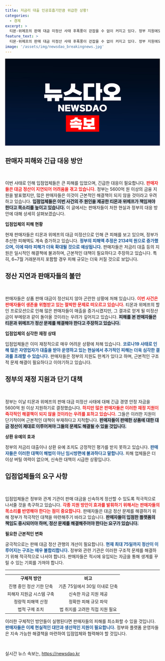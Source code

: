 ```yaml
---
title: 저금리 대출 인공호흡기만큼 위급한 상황!
categories:
  - 경제
excerpt: >
  티몬·위메프의 판매 대금 미정산 사태 후폭풍이 걷잡을 수 없이 커지고 있다. 정부 지원에도 피해 입점업체들은 정산 지연으로 막대한 피해를 호소하며, 근본적인 대책 마련을 촉구하고 있다. 과연 이 위기를 넘길 수 있을까?
feature_text: >
  티몬·위메프의 판매 대금 미정산 사태 후폭풍이 걷잡을 수 없이 커지고 있다. 정부 지원에도 피해 입점업체들은 정산 지연으로 막대한 피해를 호소하며, 근본적인 대책 마련을 촉구하고 있다. 과연 이 위기를 넘길 수 있을까?
image: '/assets/img/newsdao_breakingnews.jpg'
---
```


<p><img src="/assets/img/newsdao_breakingnews.jpg" alt="bookingtag 속보" /></p>

<h2 data-ke-size="size26">판매자 피해와 긴급 대응 방안</h2>

<p data-ke-size="size16">&nbsp;</p>

<p>이번 사태로 인해 입점업체들은 큰 피해를 입었으며, 긴급한 대응이 필요합니다. <b><span style="color: #ee2323;">판매자들은 대금 정산이 지연되어 어려움을 겪고 있습니다.</span></b> 정부는 5600억 원 이상의 금융 지원을 발표했지만, 많은 판매자들은 이것이 근본적인 해결책이 되지 않을 것이라고 우려하고 있습니다. <b><span style="background-color: #21538527;">입점업체들은 이번 사건의 주 원인을 제공한 티몬과 위메프가 책임져야 한다고 목소리를 높이고 있습니다.</span></b> 이 글에서는 판매자들이 처한 현실과 정부의 대응 방안에 대해 상세히 살펴보겠습니다.</p>

<p><b>입점업체의 피해 현황</b></p>

<p>현재 판매자들은 티몬과 위메프의 대금 미정산으로 인해 큰 피해를 보고 있으며, 정부가 추산한 피해액도 계속 증가하고 있습니다. <b><span style="color: #1a5490;">정부의 피해액 추정은 2134억 원으로 증가했으며, 이에 따라 피해가 더욱 확대될 것으로 예상됩니다.</span></b> 판매자들은 저금리 대출 등의 지원은 일시적인 해결책에 불과하며, 근본적인 대책이 필요하다고 주장하고 있습니다. 특히, 6~7월 거래분까지 포함할 경우 피해 규모는 더욱 커질 것으로 보입니다. </p>

<h2 data-ke-size="size26">정산 지연과 판매자들의 불만</h2>

<p data-ke-size="size16">&nbsp;</p>

<p>판매자들은 상품 판매 대금이 정산되지 않아 곤란한 상황에 처해 있습니다. <b><span style="color: #ee2323;">이번 사건은 판매자들이 생존을 위협받고 있는 절박한 문제로 떠오르고 있습니다.</span></b> 티몬과 위메프의 할인 프로모션으로 인해 많은 판매자들이 매출을 증가시켰지만, 그 결과로 얻게 될 미정산금이 부메랑과 같이 돌아올 것이라는 우려가 깊어지고 있습니다. <b><span style="background-color: #21538527;">피해를 본 판매자들은 티몬과 위메프가 정산 문제를 해결해야 한다고 주장하고 있습니다.</span></b></p>

<p><b>입점업체의 심각한 재정 상태</b></p>

<p>입점업체들은 이미 재정적으로 매우 어려운 상황에 처해 있습니다. <b><span style="color: #1a5490;">코로나19 사태로 인해 많은 자영업자가 대출을 받아 운영하고 있는 현실에서 추가적인 피해는 더욱 심각한 결과를 초래할 수 있습니다.</span></b> 판매자들은 정부의 지원도 한계가 있다고 하며, 근본적인 구조적 문제 해결이 필요하다고 이야기하고 있습니다.</p>

<h2 data-ke-size="size26">정부의 재정 지원과 단기 대책</h2>

<p data-ke-size="size16">&nbsp;</p>

<p>정부는 이날 티몬과 위메프의 판매 대금 미정산 사태에 대해 긴급 경영 안정 자금을 5600억 원 이상 지원하기로 결정했습니다. <b><span style="color: #ee2323;">하지만 많은 판매자들은 이러한 재정 지원이 즉각적인 해결책이 되지 않을 것이라는 우려를 표하고 있습니다.</span></b> 그들은 이러한 지원이 단기적이며 근본적인 대책이 부재하다고 지적합니다. <b><span style="background-color: #21538527;">판매자들이 판매한 상품에 대한 대금 정산이 제대로 이루어져야 그들의 문제도 해결될 수 있을 것입니다.</span></b></p>

<p><b>상환 유예의 효과</b></p>

<p>정부의 저금리 대출이나 상환 유예 조치도 긍정적인 평가를 받지 못하고 있습니다. <b><span style="color: #1a5490;">판매자들은 이러한 대책이 해법이 아닌 임시방편에 불과하다고 말합니다.</span></b> 피해 업체들은 더 이상 버틸 여력이 없으며, 신속한 대책이 시급한 상황입니다. </p>

<h2 data-ke-size="size26">입점업체들의 요구 사항</h2>

<p data-ke-size="size16">&nbsp;</p>

<p>입점업체들은 정부와 관계 기관이 판매 대금을 신속하게 정산할 수 있도록 적극적으로 나서줄 것을 촉구하고 있습니다. <b><span style="color: #ee2323;">각종 지원 방안이 효과를 발휘하기 위해서는 판매자들의 목소리를 반영해야 한다는 점이 중요합니다.</span></b> 판매자들은 대금 정산 문제를 해결하기 위해 정부가 적극적인 대책을 마련해주기 바라고 있습니다. <b><span style="background-color: #21538527;">판매자들이 입점한 플랫폼의 책임도 중시되어야 하며, 정산 문제를 해결해주어야 한다는 요구가 있습니다.</span></b></p>

<p><b>필요한 근본적인 변화</b></p>

<p>궁극적으로는 판매 대금 정산 관행의 개선이 필요합니다. <b><span style="color: #1a5490;">현재 최대 75일까지 정산이 이루어지는 구조는 매우 불합리합니다.</span></b> 정부와 관련 기관은 이러한 구조적 문제를 해결하기 위해 적극적으로 나서야 합니다. 판매자들은 적시에 유입되는 자금을 통해 생계를 꾸릴 수 있는 기회를 가져야 합니다.</p>

<hr>

<table style="width: 100%; border-collapse: collapse;">
<tr>
<td style="text-align: center; height: 17px;"><b>구체적 방안</b></td>
<td style="text-align: center; height: 17px;"><b>비고</b></td>
</tr>
<tr>
<td style="text-align: center; height: 17px;">진행 중인 정산 기한 단축</td>
<td style="text-align: center; height: 17px;">기존 75일에서 30일 이내로 단축</td>
</tr>
<tr>
<td style="text-align: center; height: 17px;">피해자 지원금 시스템 구축</td>
<td style="text-align: center; height: 17px;">신속한 자금 지원 제공</td>
</tr>
<tr>
<td style="text-align: center; height: 17px;">정량적 피해액 산정</td>
<td style="text-align: center; height: 17px;">정확한 피해 규모 파악</td>
</tr>
<tr>
<td style="text-align: center; height: 17px;">법적 구제 조치</td>
<td style="text-align: center; height: 17px;">법 취지를 고려한 직접 지원 필요</td>
</tr>
</table>

<p>이러한 구체적인 방안들이 실행된다면 판매자들의 피해를 최소화할 수 있을 것입니다. <b><span style="color: #1a5490;">판매자들은 이제 현실적인 대안과 생산적인 지원이 필요합니다.</span></b> 정부와 플랫폼 운영자들은 지속 가능한 해결책을 마련하여 입점업체와 협력해야 할 것입니다. </p>

<p data-ke-size="size16">&nbsp;</p>
실시간 뉴스 속보는, <a href="https://newsdao.kr" rel="dofollow">https://newsdao.kr</a>


